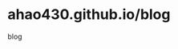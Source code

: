 # ahao430.github.io/blog
blog

<script src="https://raw.githubusercontent.com/hustcc/canvas-nest.js/master/dist/canvas-nest.js"></script>  